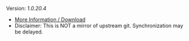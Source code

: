 [//]: # (do not edit me; start)

Version: _1.0.20.4_

[//]: # (do not edit me; end)

- [More Information / Download](../../subfiles/about.ismm.md)
- Disclaimer: This is NOT a mirror of upstream git. Synchronization may be delayed.